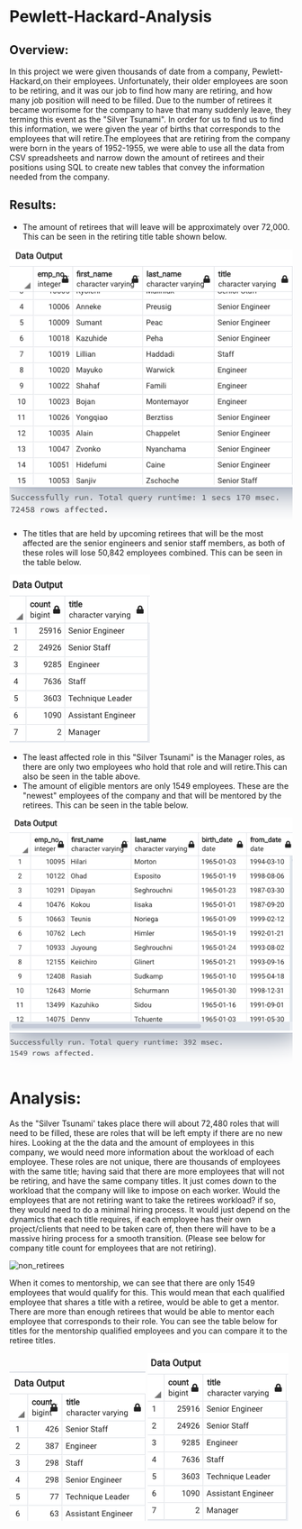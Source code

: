 # Pewlett-Hackard-Analysis
## Overview:

In this project we were given thousands of  date from a company, Pewlett-Hackard,on their employees. Unfortunately, their older employees are soon to be retiring, and it was our job to find how many are retiring, and how many job position will need to be filled. Due to the number of retirees it became worrisome for the company to have that many suddenly leave, they terming this event as the "Silver Tsunami". In order for us to find us to find this information, we were given the year of births that corresponds to the employees that will retire.The employees that are retiring from the company were born in the years of 1952-1955, we were able to use all the data from CSV spreadsheets and narrow down the amount of retirees and their positions using SQL to create new tables that convey the information needed from the company.

## Results:

* The amount of retirees that will leave will be approximately over 72,000. This can be seen in the retiring title table shown below. 

![unique_titles_img](https://github.com/Mparra14/Pewlett-Hackard-Analysis/blob/main/unique_titles.png)

* The titles that are held by upcoming retirees that will be the most affected are the senior engineers and senior staff members, as both of these roles will lose 50,842 employees combined. This can be seen in the table below. 

![retiring_titles_img](https://github.com/Mparra14/Pewlett-Hackard-Analysis/blob/main/retiring_titles.png)

* The least affected role in this "Silver Tsunami" is the Manager roles, as there are only two employees who hold that role and will retire.This can also be seen in the table above. 
* The amount of eligible mentors are only 1549 employees. These are the "newest" employees of the company and that will be mentored by the retirees. This can be seen in the table below.

![mentorship_eligibility_img](Mentor_eligibility.png)

# Analysis:
As the "Silver Tsunami' takes place there will about 72,480 roles that will need to be filled, these are roles that will be left empty if there are no new hires. Looking at the the data and the amount of employees in this company, we would need more information about the workload of each employee. These roles are not unique, there are thousands of employees with the same title; having said that there are more employees that will not be retiring, and have the same company titles. It just comes down to the workload that the company will like to impose on each worker. Would the employees that are not retiring want to take the retirees workload? if so, they would need to do a minimal hiring process. It would just depend on the dynamics that each title requires, if each employee has their own project/clients that need to be taken care of, then there will have to be a massive hiring process for a smooth transition. (Please see below for company title count for employees that are not retiring).

 ![non_retirees]()
 
 When it comes to mentorship, we can see that there are only 1549 employees that would qualify for this. This would mean that each qualified employee that shares a title with a retiree, would be able to get a mentor. There are more than enough retirees that would be able to mentor each employee that corresponds to their role. You can see the table below for titles for the mentorship qualified employees and you can compare it to the retiree titles. 
 
 ![mentorship_titles](https://github.com/Mparra14/Pewlett-Hackard-Analysis/blob/main/Mentors_per_title.png)
 ![retiring_titles_img](https://github.com/Mparra14/Pewlett-Hackard-Analysis/blob/main/retiring_titles.png)
 

